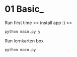 # 01  Basic_

Run first time << install app :) >>

```
python main.py y 
```

Run lernkarten box
```
python main.py 
```
